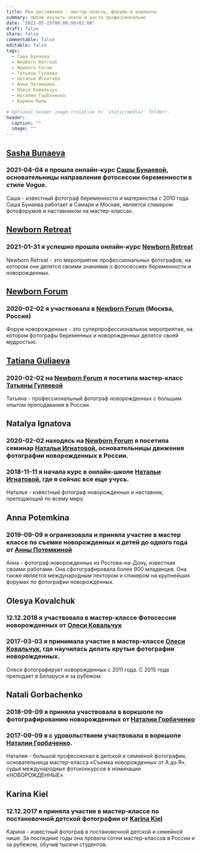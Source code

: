 ```yaml
---
title: Мои достижения - мастер-классы, форумы и воркшопы
summary: люблю изучать новое и расти профессионально  
date: "2021-05-25T00:00:00+01:00"
draft: false
share: false
commentable: false
editable: false
tags:
  - Саша Бунаева
  - Newborn Retreat
  - Newborn Forum
  - Татьяна Гуляева
  - Наталья Игнатова
  - Анна Потемкина
  - Олеся Ковальчук
  - Наталия Горбаченко
  - Карина Киль

# Optional header image (relative to `static/media/` folder).
header:
  caption: ""
  image: ""
---
```

## [Sasha Bunaeva](#Sasha%20Bunaeva)
### 2021-04-04 я прошла онлайн-курс [Сашы Бунаевой](https://bunaeva.com), основательницы направления **фотосессии беременности в стиле Vogue**.
Саша - известный фотограф беременности и материнства с 2010 года. Саша Бунаева работает в Самаре и Москве, является спикером фотофорумов и наставником на мастер-классах.

## [Newborn Retreat](#Newborn%20Retreat)
### 2021-01-31 я успешно прошла онлайн-курс [Newborn Retreat](https://themilkyway.ca)
Newborn Retreat - это мероприятие профессиональных фотографов, на котором они делятся своими знаниями о фотосессиях беременности и новорожденных.

## [Newborn Forum](#Newborn%20Forum)
### 2020-02-02 я участвовала в [Newborn Forum](https://www.instagram.com/newbornforum/) (Москва, Россия)
Форум новорожденных - это суперпрофессиональное мероприятие, на котором фотографы беременных и новорожденных делятся своей мудростью.

## [Tatiana Guliaeva](#Tatiana%20Guliaeva)
### 2020-02-02 на [Newborn Forum](https://www.instagram.com/newbornforum/) я посетила мастер-класс [Татьяны Гуляевой](https://guliaeva.ru)
Татьяна - профессиональный фотограф новорожденных с большим опытом преподавания в России.

## Natalya Ignatova
### 2020-02-02 находясь на [Newborn Forum](https://www.instagram.com/newbornforum/) я посетила семинар [Натальи Игнатовой](https://www.instagram.com/mynewbornbeauty/), основательницы движения фотографии новорожденных в России.
### 2018-11-11 я начала курс в онлайн-школе [Натальи Игнатовой](https://www.instagram.com/mynewbornbeauty/), где я сейчас все еще учусь.
Наталья - известный фотограф новорожденных и наставник, преподающий по всему миру.

## Anna Potemkina
### 2019-09-09 я огранизовала и приняла участие в мастер классе по съемке новорожденных и детей до одного года от [Анны Потемкиной](https://annapotemkina.com)
Анна - фотограф новорожденных из Ростова-на-Дону, известная своими работами. Она сфотографировала более 900 младенцев. Она также является международным лектором и спикером на крупнейших форумах по фотографии новорожденных.

## Olesya Kovalchuk
### 12.12.2018 я участвовала в мастер-классе **Фотосессия новорожденных** от [Олеси Ковальчук](https://ok-academy.ru/newbornphoto)
### 2017-03-03 я принимала участие в мастер-классе [Олеси Ковальчук](https://ok-academy.ru/newbornphoto), где научилась делать крутые фотографии новорожденных.
Олеся фотографирует новорожденных с 2011 года. С 2015 года преподает в Беларуси и за рубежом.

## Natali Gorbachenko
### 2018-09-09 я приняла участвовала в воркшопе по фотографированию новорожденных от [Наталии Горбаченко](https://gorbachenko.com)
### 2017-09-09 я с удовольствием участвовала в воркшопе [Наталии Горбаченко](https://gorbachenko.com).
Наталия - большой профессионал в детской и семейной фотографии, основательница мастер-класса «Съемка новорожденных от А до Я», судья международных фотоконкурсов в номинации «НОВОРОЖДЕННЫЕ».

## Karina Kiel
### 12.12.2017 я приняла участие в мастер-классе по постановочной детской фотографии от [Karina Kiel](https://karina-kiel.com)
Карина - известный фотограф в постановочной детской и семейной нише. За последние годы она провела сотни мастер-классов в России и за рубежом, обучив тысячи студентов.